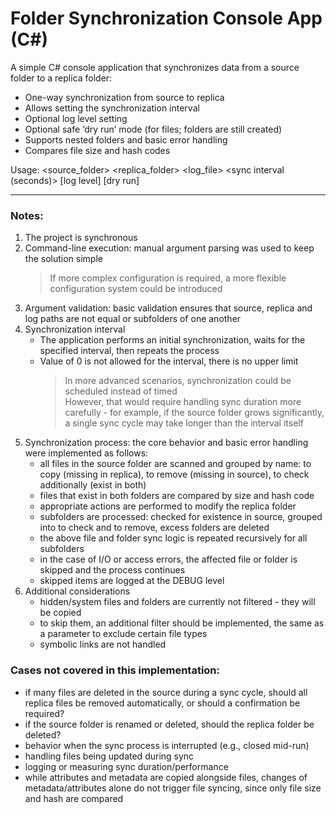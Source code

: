 # Folder Synchronization Console App (C#)

A simple C# console application that synchronizes data from a source folder to a replica folder:
- One-way synchronization from source to replica  
- Allows setting the synchronization interval  
- Optional log level setting  
- Optional safe ‘dry run’ mode (for files; folders are still created)  
- Supports nested folders and basic error handling  
- Compares file size and hash codes

Usage: <source_folder> <replica_folder> <log_file> <sync interval (seconds)> [log level] [dry run]
____________________________________________________________________________________________________
### Notes:  
1. The project is synchronous
1. Command-line execution: manual argument parsing was used to keep the solution simple  
     > If more complex configuration is required, a more flexible configuration system could be introduced 
1. Argument validation: basic validation ensures that source, replica and log paths are not equal or subfolders of one another  
1. Synchronization interval  
   - The application performs an initial synchronization, waits for the specified interval, then repeats the process  
   - Value of 0 is not allowed for the interval, there is no upper limit  
     > In more advanced scenarios, synchronization could be scheduled instead of timed  
     > However, that would require handling sync duration more carefully - for example, if the source folder grows significantly, a single sync cycle may take longer than the interval itself  
1. Synchronization process: the core behavior and basic error handling were implemented as follows:  
     - all files in the source folder are scanned and grouped by name: to copy (missing in replica), to remove (missing in source), to check additionally (exist in both)  
     - files that exist in both folders are compared by size and hash code  
     - appropriate actions are performed to modify the replica folder  
     - subfolders are processed: checked for existence in source, grouped into to check and to remove, excess folders are deleted  
     - the above file and folder sync logic is repeated recursively for all subfolders 
     - in the case of I/O or access errors, the affected file or folder is skipped and the process continues  
     - skipped items are logged at the DEBUG level
1. Additional considerations  
     - hidden/system files and folders are currently not filtered - they will be copied  
     - to skip them, an additional filter should be implemented, the same as a parameter to exclude certain file types    
     - symbolic links are not handled  

### Cases not covered in this implementation:
   - if many files are deleted in the source during a sync cycle, should all replica files be removed automatically, or should a confirmation be required?
   - if the source folder is renamed or deleted, should the replica folder be deleted?
   - behavior when the sync process is interrupted (e.g., closed mid-run)
   - handling files being updated during sync
   - logging or measuring sync duration/performance
   - while attributes and metadata are copied alongside files, changes of metadata/attributes alone do not trigger file syncing, since only file size and hash are compared
